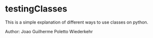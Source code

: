 # testingClasses

This is a simple explanation of different ways to use classes on python.

Author: Joao Guilherme Poletto Wiederkehr

